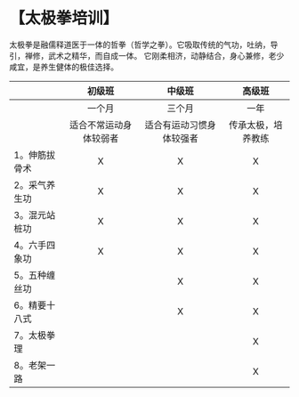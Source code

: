 # 【太极拳培训】

太极拳是融儒释道医于一体的哲拳（哲学之拳）。它吸取传统的气功，吐纳，导引，禅修，武术之精华，而自成一体。
它刚柔相济，动静结合，身心兼修，老少咸宜，是养生健体的极佳选择。

|               |  初级班   | 中级班 | 高级班|
|------------------|:--------------:|:-----------:|:-----------:|
|                 |  一个月       |  三个月     |  一年      |
|                 | 适合不常运动身体较弱者 | 适合有运动习惯身体较强者| 传承太极，培养教练|
1。伸筋拔骨术         |         X    |    X      | X
2。采气养生功         |           X  |    X      | X
3。混元站桩功         |         X    |    X      | X
4。六手四象功         |          X   |    X      | X
5。五种缠丝功         |              |     X     | X
6。精要十八式         |              |     X     | X
7。太极拳理           |              |           | X
8。老架一路           |              |           | X
